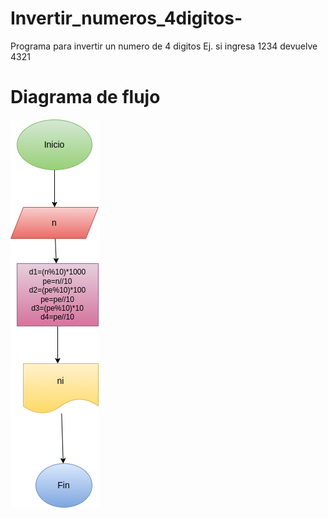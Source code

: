 # Invertir_numeros_4digitos-
Programa para invertir un numero de 4 digitos Ej. si ingresa 1234 devuelve 4321

# Diagrama de flujo
![Diagrama de flujo](diagrama.png  "Diagrama de flujo")

